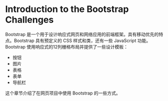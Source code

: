 # Introduction to the Bootstrap Challenges #

Bootstrap 是一个用于设计响应式网页和网络应用的前端框架。具有移动优先的特点。Bootstrap 具有预定义的 CSS 样式和类，还有一些 JavaScript 功能。Bootstrap 使用响应式的12列栅格布局并提供了一些设计模板：

* 按钮
* 图片
* 表格
* 表单
* 导航栏

这个章节介绍了在网页项目中使用 Bootstrap 的一些方式。
